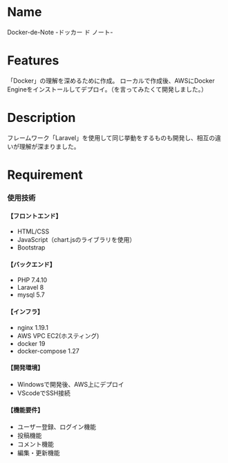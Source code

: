 # Name  
Docker-de-Note -ドッカー ド ノート-  
  
# Features  
「Docker」の理解を深めるために作成。
ローカルで作成後、AWSにDocker Engineをインストールしてデプロイ。（を言ってみたくて開発しました。）
  
# Description  
  フレームワーク「Laravel」を使用して同じ挙動をするものも開発し、相互の違いが理解が深まりました。


# Requirement  
### 使用技術  
#### 【フロントエンド】  
- HTML/CSS
- JavaScript（chart.jsのライブラリを使用）
- Bootstrap  
  
#### 【バックエンド】  
- PHP 7.4.10
- Laravel 8
- mysql 5.7
  
#### 【インフラ】  
- nginx 1.19.1
- AWS VPC EC2(ホスティング)
- docker 19
- docker-compose 1.27
  
#### 【開発環境】  
- Windowsで開発後、AWS上にデプロイ
- VScodeでSSH接続
  
#### 【機能要件】
- ユーザー登録、ログイン機能
- 投稿機能
- コメント機能
- 編集・更新機能
  